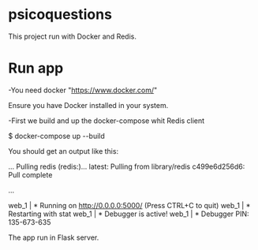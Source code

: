 # psicoquestions

This project run with Docker and Redis.


# Run app 

-You need docker "https://www.docker.com/"


Ensure you have Docker installed in your system.

-First we build and up the docker-compose whit Redis client 


$ docker-compose up --build  

You should get an output like this:

...
Pulling redis (redis:)...
latest: Pulling from library/redis
c499e6d256d6: Pull complete

...

web_1    |  * Running on http://0.0.0.0:5000/ (Press CTRL+C to quit)
web_1    |  * Restarting with stat
web_1    |  * Debugger is active!
web_1    |  * Debugger PIN: 135-673-635


The app run in Flask server. 

